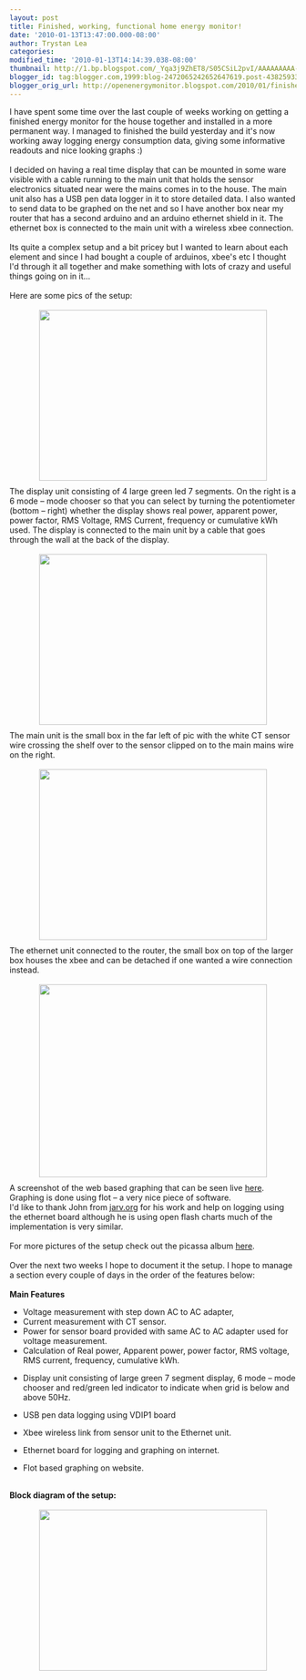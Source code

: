 ```yaml
---
layout: post
title: Finished, working, functional home energy monitor!
date: '2010-01-13T13:47:00.000-08:00'
author: Trystan Lea
categories: 
modified_time: '2010-01-13T14:14:39.038-08:00'
thumbnail: http://1.bp.blogspot.com/_Yqa3j9ZhET8/S05CSiL2pvI/AAAAAAAAA-E/i7-MUpDQu1Y/s72-c/display.jpg
blogger_id: tag:blogger.com,1999:blog-2472065242652647619.post-4382593369868165531
blogger_orig_url: http://openenergymonitor.blogspot.com/2010/01/finished-working-functional-home-energy.html
---
```


I have spent some time over the last couple of weeks working on getting a finished energy monitor for the house together and installed in a more permanent way. I managed to finished the build yesterday and it's now working away logging energy consumption data, giving some informative readouts and nice looking graphs :)<br /><br />I decided on having a real time display that can be mounted in some ware visible with a cable running to the main unit that holds the sensor electronics situated near were the mains comes in to the house. The main unit also has a USB pen data logger in it to store detailed data. I also wanted to send data to be graphed on the net and so I have another box near my router that has a second arduino and an arduino ethernet shield in it. The ethernet box is connected to the main unit with a wireless xbee connection.<br /><br />Its quite a complex setup and a bit pricey but I wanted to learn about each element and since I had bought a couple of arduinos, xbee's etc I thought I'd through it all together and make something with lots of crazy and useful things going on in it...<br /><br />Here are some pics of the setup:<br /><br /><a onblur="try {parent.deselectBloggerImageGracefully();} catch(e) {}" href="http://1.bp.blogspot.com/_Yqa3j9ZhET8/S05CSiL2pvI/AAAAAAAAA-E/i7-MUpDQu1Y/s1600-h/display.jpg"><img style="margin: 0px auto 10px; display: block; text-align: center; cursor: pointer; width: 400px; height: 300px;" src="http://1.bp.blogspot.com/_Yqa3j9ZhET8/S05CSiL2pvI/AAAAAAAAA-E/i7-MUpDQu1Y/s400/display.jpg" alt="" id="BLOGGER_PHOTO_ID_5426347487209629426" border="0" /></a>The display unit consisting of 4 large green led 7 segments. On the right is a 6 mode – mode chooser so that you can select by turning the potentiometer (bottom – right) whether the display shows real power, apparent power, power factor, RMS Voltage, RMS Current, frequency or cumulative kWh used. The display is connected to the main unit by a cable that goes through the wall at the back of the display.<br /><br /><a onblur="try {parent.deselectBloggerImageGracefully();} catch(e) {}" href="http://3.bp.blogspot.com/_Yqa3j9ZhET8/S05Chj5YALI/AAAAAAAAA-U/3yWAbDS1W5M/s1600-h/mainunit.jpg"><img style="margin: 0px auto 10px; display: block; text-align: center; cursor: pointer; width: 400px; height: 300px;" src="http://3.bp.blogspot.com/_Yqa3j9ZhET8/S05Chj5YALI/AAAAAAAAA-U/3yWAbDS1W5M/s400/mainunit.jpg" alt="" id="BLOGGER_PHOTO_ID_5426347745367031986" border="0" /></a>The main unit is the small box in the far left of pic with the white CT sensor wire crossing the shelf over to the sensor clipped on to the main mains wire on the right.<br /><br /><a onblur="try {parent.deselectBloggerImageGracefully();} catch(e) {}" href="http://2.bp.blogspot.com/_Yqa3j9ZhET8/S05ChJXJryI/AAAAAAAAA-M/2-y9ijDq798/s1600-h/ethernet.jpg"><img style="margin: 0px auto 10px; display: block; text-align: center; cursor: pointer; width: 400px; height: 300px;" src="http://2.bp.blogspot.com/_Yqa3j9ZhET8/S05ChJXJryI/AAAAAAAAA-M/2-y9ijDq798/s400/ethernet.jpg" alt="" id="BLOGGER_PHOTO_ID_5426347738244165410" border="0" /></a>The ethernet unit connected to the router, the small box on top of the larger box houses the xbee and can be detached if one wanted a wire connection instead.<br /><br /><a onblur="try {parent.deselectBloggerImageGracefully();} catch(e) {}" href="http://3.bp.blogspot.com/_Yqa3j9ZhET8/S05C8Uepv6I/AAAAAAAAA-c/sUFFU9whVjw/s1600-h/graph.PNG"><img style="margin: 0px auto 10px; display: block; text-align: center; cursor: pointer; width: 400px; height: 339px;" src="http://3.bp.blogspot.com/_Yqa3j9ZhET8/S05C8Uepv6I/AAAAAAAAA-c/sUFFU9whVjw/s400/graph.PNG" alt="" id="BLOGGER_PHOTO_ID_5426348205084884898" border="0" /></a>A screenshot of the web based graphing that can be seen live <a href="http://power.openenergymonitor.org/">here</a>.<br />Graphing is done using flot – a very nice piece of software.<br />I'd like to thank John from <a href="http://jarv.org/projects.shtml">jarv.org</a> for his work and help on logging using the ethernet board although he is using open flash charts much of the implementation is very similar.<br /><br />For more pictures of the setup check out the picassa album <a href="http://picasaweb.google.com/trystan.lea/FinishedEnergyMonitor?feat=directlink">here</a>.<br /><br />Over the next two weeks I hope to document it the setup. I hope to manage a section every couple of days in the order of the features below:<br /><br /><span style="font-weight: bold;">Main Features</span><br /><ul><li>Voltage measurement with step down AC to AC adapter,</li><li>Current measurement with CT sensor.</li><li>Power for sensor board provided with same AC to AC adapter used for voltage measurement.</li><li>Calculation of Real power, Apparent power, power factor, RMS voltage, RMS current, frequency, cumulative kWh.<br /></li></ul><ul><li>Display unit consisting of large green 7 segment display, 6 mode – mode chooser and red/green led indicator to indicate when grid is below and above 50Hz.</li></ul><ul><li>USB pen data logging using VDIP1 board</li></ul><ul><li>Xbee wireless link from sensor unit to the Ethernet unit.</li></ul><ul><li>Ethernet board for logging and graphing on internet. </li></ul><ul><li>Flot based graphing on website.</li></ul><br /><span style="font-weight: bold;">Block diagram of the setup:</span><br /><br /><a onblur="try {parent.deselectBloggerImageGracefully();} catch(e) {}" href="http://3.bp.blogspot.com/_Yqa3j9ZhET8/S05DXGPOrSI/AAAAAAAAA-k/aU-100yqgik/s1600-h/block.png"><img style="margin: 0px auto 10px; display: block; text-align: center; cursor: pointer; width: 400px; height: 283px;" src="http://3.bp.blogspot.com/_Yqa3j9ZhET8/S05DXGPOrSI/AAAAAAAAA-k/aU-100yqgik/s400/block.png" alt="" id="BLOGGER_PHOTO_ID_5426348665118567714" border="0" /></a>